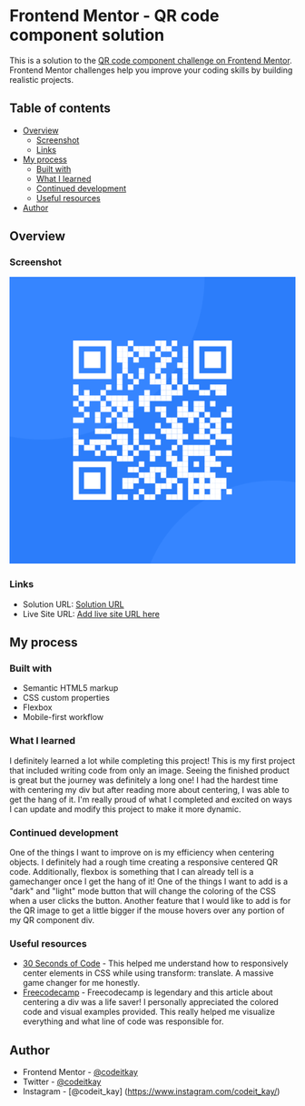 # Frontend Mentor - QR code component solution

This is a solution to the [QR code component challenge on Frontend Mentor](https://www.frontendmentor.io/challenges/qr-code-component-iux_sIO_H). Frontend Mentor challenges help you improve your coding skills by building realistic projects. 

## Table of contents

- [Overview](#overview)
  - [Screenshot](#screenshot)
  - [Links](#links)
- [My process](#my-process)
  - [Built with](#built-with)
  - [What I learned](#what-i-learned)
  - [Continued development](#continued-development)
  - [Useful resources](#useful-resources)
- [Author](#author)

## Overview

### Screenshot

![Screenshot Image](https://github.com/codeitkay/QR-Code-Component/blob/main/Images/image-qr-code.png)

### Links

- Solution URL: [Solution URL](https://your-solution-url.com)
- Live Site URL: [Add live site URL here](https://your-live-site-url.com)

## My process

### Built with

- Semantic HTML5 markup
- CSS custom properties
- Flexbox
- Mobile-first workflow

### What I learned

I definitely learned a lot while completing this project! This is my first project that included writing code from only an image. Seeing the finished product is great but the journey was definitely a long one! I had the hardest time with centering my div but after reading more about centering, I was able to get the hang of it. I'm really proud of what I completed and excited on ways I can update and modify this project to make it more dynamic.


### Continued development

One of the things I want to improve on is my efficiency when centering objects. I definitely had a rough time creating a responsive centered QR code. 
Additionally, flexbox is something that I can already tell is a gamechanger once I get the hang of it! 
One of the things I want to add is a "dark" and "light" mode button that will change the coloring of the CSS when a user clicks the button. Another feature that I would like to add is for the QR image to get a little bigger if the mouse hovers over any portion of my QR component div.


### Useful resources

- [30 Seconds of Code](https://www.30secondsofcode.org/css/s/transform-centering) - This helped me understand how to responsively center elements in CSS while using transform: translate. A massive game changer for me honestly.
- [Freecodecamp](https://www.freecodecamp.org/news/how-to-center-anything-with-css-align-a-div-text-and-more/) - Freecodecamp is legendary and this article about centering a div was a life saver! I personally appreciated the colored code and visual examples provided. This really helped me visualize everything and what line of code was responsible for.

## Author

- Frontend Mentor - [@codeitkay](https://www.frontendmentor.io/profile/codeitkay)
- Twitter - [@codeitkay](https://twitter.com/codeitkay)
- Instagram - [@codeit_kay] (https://www.instagram.com/codeit_kay/)
